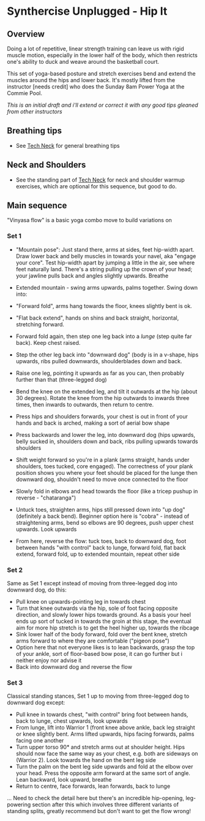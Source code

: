 # Synthercise Unplugged - Hip It
 
## Overview

Doing a lot of repetitive, linear strength training can leave us with rigid muscle motion, especially in the lower half of the body, which then restricts one's ability to duck and weave around the basketball court.

This set of yoga-based posture and stretch exercises bend and extend the muscles around the hips and lower back. It's mostly lifted from the instructor [needs credit] who does the Sunday 8am Power Yoga at the Commie Pool.

_This is an initial draft and i'll extend or correct it with any good tips gleaned from other instructors_

## Breathing tips

* See [Tech Neck](Tech_Neck.md) for general breathing tips

## Neck and Shoulders

* See the standing part of [Tech Neck](Tech_Neck.md) for neck and shoulder warmup exercises, which are optional for this sequence, but good to do.

## Main sequence

"Vinyasa flow" is a basic yoga combo move to build variations on

### Set 1

* "Mountain pose": Just stand there, arms at sides, feet hip-width apart. Draw lower back and belly muscles in towards your navel, aka "engage your core". Test hip-width apart by jumping a little in the air, see where feet naturally land. There's a string pulling up the crown of your head; your jawline pulls back and angles slightly upwards. Breathe 
* Extended mountain - swing arms upwards, palms together. Swing down into: 
* "Forward fold", arms hang towards the floor, knees slightly bent is ok. 
* "Flat back extend", hands on shins and back straight, horizontal, stretching forward. 
* Forward fold again, then step one leg back into a _lunge_ (step quite far back). Keep chest raised.
* Step the other leg back into "downward dog" (body is in a v-shape, hips upwards, ribs pulled downwards, shoulderblades down and back. 

* Raise one leg, pointing it upwards as far as you can, then probably further than that (three-legged dog)

* Bend the knee on the extended leg, and tilt it outwards at the hip (about 30 degrees). Rotate the knee from the hip outwards to inwards three times, then inwards to outwards, then return to centre.

* Press hips and shoulders forwards, your chest is out in front of your hands and back is arched, making a sort of aerial bow shape

* Press backwards and lower the leg, into downward dog (hips upwards, belly sucked in, shoulders down and back, ribs pulling upwards towards shoulders

* Shift weight forward so you're in a plank (arms straight, hands under shoulders, toes tucked, core engaged). The correctness of your plank position shows you where your feet should be placed for the lunge then downward dog, shouldn't need to move once connected to the floor

* Slowly fold in elbows and head towards the floor (like a tricep pushup in reverse - "chataranga")

* Untuck toes, straighten arms, hips still pressed down into "up dog" (definitely a back bend). Beginner option here is "cobra" - instead of straightening arms, bend so elbows are 90 degrees, push upper chest upwards. Look upwards

* From here, reverse the flow: tuck toes, back to downward dog, foot between hands "with control" back to lunge, forward fold, flat back extend, forward fold, up to extended mountain, repeat other side

### Set 2

Same as Set 1 except instead of moving from three-legged dog into downward dog, do this:

* Pull knee on upwards-pointing leg in towards chest
* Turn that knee outwards via the hip, sole of foot facing opposite direction, and slowly lower hips towards ground. As a basis your heel ends up sort of tucked in towards the groin at this stage, the eventual aim for more hip stretch is to get the heel higher up, towards the ribcage
* Sink lower half of the body forward, fold over the bent knee, stretch arms forward to where they are comfortable ("pigeon pose")
* Option here that not everyone likes is to lean backwards, grasp the top of your ankle, sort of floor-based bow pose, it can go further but i neither enjoy nor advise it
* Back into downward dog and reverse the flow

### Set 3

Classical standing stances, Set 1 up to moving from three-legged dog to downward dog except:

* Pull knee in towards chest, "with control" bring foot between hands, back to lunge, chest upwards, look upwards
* From lunge, lift into Warrior 1 (front knee above ankle, back leg straight or knee slightly bent. Arms lifted upwards, hips facing forwards, palms facing one another
* Turn upper torso 90* and stretch arms out at shoulder height. Hips should now face the same way as your chest, e.g. both are sideways on (Warrior 2). Look towards the hand on the bent leg side
* Turn the palm on the bent leg side upwards and fold at the elbow over your head. Press the opposite arm forward at the same sort of angle. Lean backward, look upward, breathe
* Return to centre, face forwards, lean forwards, back to lunge

... Need to check the detail here but there's an incredible hip-opening, leg-powering section after this which involves three different variants of standing splits, greatly recommend but don't want to get the flow wrong!










 


